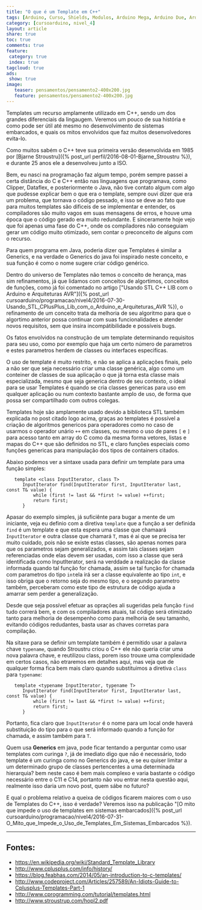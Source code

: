 ```yaml
---
title: "O que é um Template em C++"
tags: [Arduino, Curso, Shields, Modulos, Arduino Mega, Arduino Due, Arduino Uno, Lógica, Programação, FIFO, Algoritimos, Estrutura de Dados, Assembly, AVR, ATMega, ATTiny, ARM, STL, C++, Library, Biblioteca Padrão de Templates, Standart Template Library, SGI]
category: [cursoarduino, nivel_4]
layout: article
share: true
toc: true
comments: true
feature:
 category: true
 index: true
tagcloud: true
ads: 
 show: true
image:
   teaser: pensamentos/pensamento2-400x200.jpg
   feature: pensamentos/pensamento2-400x200.jpg
---
```


Templates um recurso amplamente utilizado em C++, sendo um dos grandes diferenciais da lingaugem. Veremos um pouco de sua história e como pode ser útil até mesmo no desenvolvimento de sistemas embarcados, e quais os mitos envolvidos que faz muitos desenvolvedores evita-lo.

<!--more-->

Como muitos sabém o C++ teve sua primeira versão desenvolvida em 1985 por [Bjarne Stroustru]({% post_url perfil/2016-08-01-Bjarne_Stroustru %}), e durante 25 anos ele a desenvolveu junto a ISO.

Bem, eu nasci na programação faz algum tempo, porém sempre passei a certa distância do C e C++ então nas linguagens que programava, como Clipper, Dataflex, e posteriormente o Java, não tive contato algum com algo que pudesse explicar bem o que era o template, sempre ouvi dizer que era um problema, que tornava o código pessado, e isso se deve ao fato que para muitos templates são dificeis de se implementar e entender, os compiladores são muito vagos em suas mensagens de erros, e houve uma época que o código gerado era muito redundante. E sinceramente hoje vejo que foi apenas uma fase do C++, onde os compiladores não conseguiam gerar um código muito otimizado, sem contar o preconceito de alguns com o recurso.

Para quem programa em Java, poderia dizer que Templates é similar a Generics, e na verdade o Generics do java foi inspirado neste conceito, e sua função é como o nome sugere criar código genérico.

Dentro do universo de Templates não temos o conceito de herança, mas sim refinamentos, já que lidamos com conceitos de algortimos, conceitos de funções, como já foi comentado no artigo ["Usando STL C++ LIB com o Arduino e Arquiteturas AVR"]({% post_url cursoarduino/programacao/nivel4/2016-07-30-Usando_STL_CPlusPlus_Lib_com_o_Arduino_e_Arquiteturas_AVR %}), o refinamento de um conceito trata da melhoria de seu algoritmo para que o algortimo anterior possa continuar com suas funcionalidades e atender novos requisitos, sem que insira incompátibilidade e possíveis bugs.

Os fatos envolvidos na construção de um template determinando requisitos para seu uso, como por exemplo que haja um certo número de parametros e estes parametros herdem de classes ou interfaces especificas.

O uso de template é muito restrito, e não se aplica a aplicações finais, pelo a não ser que seja necessário criar uma classe genérica, algo como um conteiner de classes de sua aplicação o que já torna esta classe mais especializada, mesmo que seja generica dentro de seu contexto, o ideal para se usar Templates é quando se cria classes genericas para uso em qualquer aplicação ou num contexto bastante amplo de uso, de forma que possa ser compartilhado com outros colegas.

Templates hoje são amplamente usado devido a biblioteca STL também explicada no post citado logo acima, graças ao templates é possível a criação de algoritmos genericos para operadores como no caso de usarmos o operador unário `++` em classes, ou mesmo o uso de pares `[` e `]` para acesso tanto em array do C como da mesma forma vetores, listas e mapas do C++ que são definidos no STL, e claro funções especiais como funções genericas para manipulação dos tipos de containers citados.

Abaixo podemos ver a sintaxe usada para definir um template para uma função simples:

```
   template <class InputIterator, class T>
      InputIterator find(InputIterator first, InputIterator last, const T& value) {
          while (first != last && *first != value) ++first;
          return first;
      }
```

Apasar do exemplo simples, já suficiênte para bugar a mente de um iniciante, veja eu definio com a diretiva `template` que a função a ser definida `find` é um template e que esta espera uma classe que chamaará `InputIterator` e outra classe que chamará `T`, mas é ai que se precisa ter muito cuidado, pois não se existe estas classes, são apenas nomes para que os parametros sejam generalizados, e assim tais classes sejam referenciadas onde elas devem ser usadas, com isso a classe que será identificada como InputIterator, será na verddade a realização da classe informada quando tal função for chamada, assim se tal função for chamada com parametros do tipo `int`ela irá ser a classe equivalente ao tipo `int`, e isso obriga que o retorno seja do mesmo tipo, e o segundo parametro também, perceberam como este tipo de estrutura de código ajuda a amarrar sem perder a generalização.

Desde que seja possível efetuar as oprações ali sugeridas pela função `find` tudo correrá bem, e com os compiladores atuais, tal código será otimizado tanto para melhoria de desempenho como para melhoria de seu tamanho, evitando códigos redudantes, basta usar as chaves corretas para compilação.

Na sitaxe para se definir um template também é permitido usar a palavra chave `typename`, quando Stroustru criou o C++ ele não queria criar uma nova palavra chave, e reutilizou class, porem isso trouxe uma complexidade em certos casos, não etraremos em detalhes aqui, mas veja que de qualquer forma fica bem mais claro quando substituimos a diretiva `class` para `typename`:

```
   template <typename InputIterator, typename T>
      InputIterator find(InputIterator first, InputIterator last, const T& value) {
          while (first != last && *first != value) ++first;
          return first;
      }
```

Portanto, fica claro que `InputIterator` é o nome para um local onde haverá substituição do tipo para o que será informado quando a função for chamada, e assim também para `T`.

Quem usa **Generics** em java, pode ficar tentando a perguntar como usar templates com curinga `?`, já de imediato digo que não é necessário, todo template é um curinga como no Generics do java, e se eu quiser limitar a um determinado grupo de classes pertencentes a uma determinada hierarquia? bem neste caso é bem mais complexo e varia bastante o código necessário entre o C11 e C14, portanto não vou entrar nesta questão aqui, realmente isso daria um novo post, quem sábe no futuro?

E qual o problema relativo a queixa de códigos ficarem maiores com o uso de Templates do C++, isso é verdade? Veremos isso na publicação "[O mito que impede o uso de templates em sistemas embarcados]({% post_url cursoarduino/programacao/nivel4/2016-07-31-O_Mito_que_Impede_o_Uso_de_Templates_Em_Sistemas_Embarcados %}).

------

## Fontes: 

* https://en.wikipedia.org/wiki/Standard_Template_Library
* http://www.cplusplus.com/info/history/
* https://blog.feabhas.com/2014/05/an-introduction-to-c-templates/
* http://www.codeproject.com/Articles/257589/An-Idiots-Guide-to-Cplusplus-Templates-Part-1
* http://www.cprogramming.com/tutorial/templates.html
* http://www.stroustrup.com/hopl2.pdf
